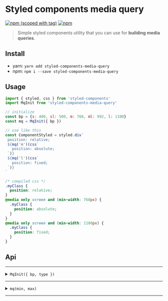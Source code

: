 # Styled components media query
[![npm (scoped with tag)](https://img.shields.io/npm/v/styled-components-media-query/latest.svg?style=flat-square)](https://npmjs.com/package/styled-components-media-query)
[![npm](https://img.shields.io/npm/dt/styled-components-media-query.svg?style=flat-square)](https://npmjs.com/package/styled-components-media-query)

> Simple styled components utility that you can use for **building media queries**.

## Install
- yarn: `yarn add styled-components-media-query`
- npm: `npm i --save styled-components-media-query`

## Usage

```js
import { styled, css } from 'styled-components'
import MqInit from 'styled-components-media-query'

// initialize
const bp = {s: 400, sl: 500, m: 768, ml: 992, l: 1100}
const mq = MqInit({ bp })

// use like this
const ComponentStyled = styled.div`
 position: relative;
 ${mq('m')(css`
   position: absolute;
 `)}
 ${mq('l')(css`
   position: fixed;
 `)}
`
```

```css
/* compiled css */
.myClass {
  position: relative;
}
@media only screen and (min-width: 768px) {
  .myClass {
    position: absolute;
  }
}
@media only screen and (min-width: 1100px) {
  .myClass {
    position: fixed;
  }
}
```

## Api

---

<details><summary><code>MqInit({ bp, type })</code></summary><p>

- `bp` (object): a breakpoint object (optional).
- `type` (string): can be 'width' or 'height' (optional).

```js
import { styled, css } from 'styled-components'
import MqInit from 'styled-components-media-query'

const bp = {s: 300, m: 500, l: 800}

// this will build min-width, max-width queries
const mqWidth = MqInit({ bp, type: 'width' })

// this will build min-height, max-height queries
const mqHeight = MqInit({ bp, type: 'height' })
```

If you don't pass any value when initializing `MqInit`, it will use the default `bp` object and `type` string, which are:

```js
const bp = {  
  xxxs: 0,
  xxs: 200,
  xs: 320,
  s: 400,
  sl: 500,
  m: 768,
  ml: 992,
  l: 1100,
  xl: 1200,
  xxl: 1300,
  xxxl: 1400,
  xxxxl: 1500,
  xxxxxl: 1600,
  xxxxxxl: 1700,
}
const type = 'width'
```

You can also use `mq` directly without initializing `MqInit` at all, but **I don't recommend using my breakpoints**, always better to tailor them for the specific project.
 
```js
import { styled, css } from 'styled-components'
import {mq} from 'styled-components-media-query'

const CompStyled = styled.div`
  // min-width(768px)
  ${mq('m')(css``)} 
`
```

</p></details>

---

<details><summary><code>mq(min, max)</code></summary><p>

- `min` (string|number|null): min-width or min-height value.
- `max` (string|number|null): max-width or max-height value.

You can use the mq function to specify min-width, max-width, min-height and max-height. Examples:

```js
import { styled, css } from 'styled-components'
import MqInit from 'styled-components-media-query'

const bp = {s: 300, m: 500, l: 800}
const mq = MqInit({ bp })
const mqHeight = MqInit({ bp, type: 'height' })

const CompStyled = styled.div`
  // min-width(500px)
  ${mq('m')(css``)}         
  
  // max-width(500px)
  ${mq(null, 'm')(css``)}
  
  // between min-width(500px) and max-width(799px)
  ${mq('m', 'l')(css``)}
  
  // min-height(500px)
  ${mqHeight('m')(css``)}         
  
  // max-height(500px)
  ${mqHeight(null, 'm')(css``)}
  
  // between min-height(500px) and max-height(799px)
  ${mqHeight('m', 'l')(css``)}
`
```

If you specify a string that is not in the `bp` object, it will throw an error, however, if needed, **you can pass a specific number directly**:

```js
import { styled, css } from 'styled-components'
import MqInit from 'styled-components-media-query'

const mq = MqInit()

const CompStyled = styled.div`
  // min-width(300px)
  ${mq(300)(css``)}         
  
  // max-width(603px)
  ${mq(null, 603)(css``)}
  
  // between min-width(23px) and max-width(900px)
  ${mq(23, 900)(css``)}
`
```

Also, the `css` helper is not necessary, so if you want you can use `mq` like this:

```js
import { styled } from 'styled-components'
import MqInit from 'styled-components-media-query'

const mq = MqInit()

const CompStyled = styled.div`
  // min-width(300px)
  ${mq(300)(``)} // note that 'css' helper is missing
`
```
</p></details>

---